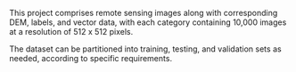 This project comprises remote sensing images along with corresponding DEM, labels, and vector data, with each category containing 10,000 images at a resolution of 512 x 512 pixels. 

The dataset can be partitioned into training, testing, and validation sets as needed, according to specific requirements.
